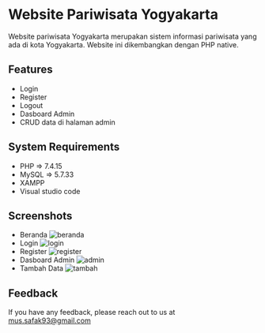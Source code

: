 # Website Pariwisata Yogyakarta

Website pariwisata Yogyakarta merupakan sistem informasi pariwisata yang ada di kota Yogyakarta. Website ini dikembangkan dengan PHP native.

## Features

- Login
- Register
- Logout
- Dasboard Admin
- CRUD data di halaman admin

## System Requirements

- PHP => 7.4.15
- MySQL => 5.7.33
- XAMPP
- Visual studio code

## Screenshots

- Beranda
  ![beranda](https://github.com/musafak-93/PariwisataYogyakarta/assets/62982123/394ac1c5-7bad-4c12-976b-e36239d3eea6)
- Login
  ![login](https://github.com/musafak-93/PariwisataYogyakarta/assets/62982123/34b963f2-377c-4c91-b7c1-dc6fc8789120)
- Register
  ![register](https://github.com/musafak-93/PariwisataYogyakarta/assets/62982123/c7f7d4e5-ad6c-4a91-8ae8-d2861c57afb7)
- Dasboard Admin
  ![admin](https://github.com/musafak-93/PariwisataYogyakarta/assets/62982123/6b5208a2-8111-49a9-850f-754dd5e3b030)
- Tambah Data
  ![tambah](https://github.com/musafak-93/PariwisataYogyakarta/assets/62982123/ddc318f7-b61c-4edc-b992-49598cd8cf82)


## Feedback

If you have any feedback, please reach out to us at mus.safak93@gmail.com

